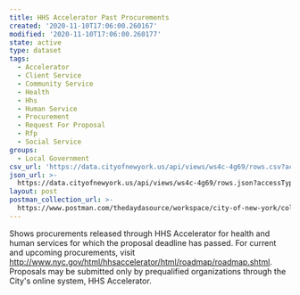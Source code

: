 ```yaml
---
title: HHS Accelerator Past Procurements
created: '2020-11-10T17:06:00.260167'
modified: '2020-11-10T17:06:00.260177'
state: active
type: dataset
tags:
  - Accelerator
  - Client Service
  - Community Service
  - Health
  - Hhs
  - Human Service
  - Procurement
  - Request For Proposal
  - Rfp
  - Social Service
groups:
  - Local Government
csv_url: 'https://data.cityofnewyork.us/api/views/ws4c-4g69/rows.csv?accessType=DOWNLOAD'
json_url: >-
  https://data.cityofnewyork.us/api/views/ws4c-4g69/rows.json?accessType=DOWNLOAD
layout: post
postman_collection_url: >-
  https://www.postman.com/thedaydasource/workspace/city-of-new-york/collection/15909983-68036f41-7647-40ac-874a-ee2b0044fef9
---
```

Shows procurements released through HHS Accelerator for health and human services for which the proposal deadline has passed. For current and upcoming procurements, visit http://www.nyc.gov/html/hhsaccelerator/html/roadmap/roadmap.shtml. Proposals may be submitted only by prequalified organizations through the City's online system, HHS Accelerator.
